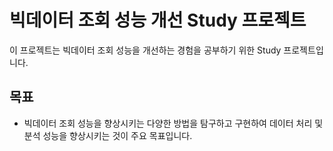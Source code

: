 # 빅데이터 조회 성능 개선 Study 프로젝트

이 프로젝트는 빅데이터 조회 성능을 개선하는 경험을 공부하기 위한 Study 프로젝트입니다.

## 목표

- 빅데이터 조회 성능을 향상시키는 다양한 방법을 탐구하고 구현하여 데이터 처리 및 분석 성능을 향상시키는 것이 주요 목표입니다.
